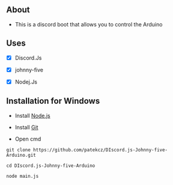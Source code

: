 ## About
- This is a discord boot that allows you to control the Arduino

## Uses
- [x] Discord.Js
- [x] johnny-five
- [x] Nodej.Js


## Installation for Windows

-    Install [Node.js](https://nodejs.org/en/)
    
-    Install [Git](https://git-scm.com/downloads)
    
-    Open cmd
    
    git clone https://github.com/patekcz/DIscord.js-Johnny-five-Arduino.git 
    
    cd DIscord.js-Johnny-five-Arduino
    
    node main.js

